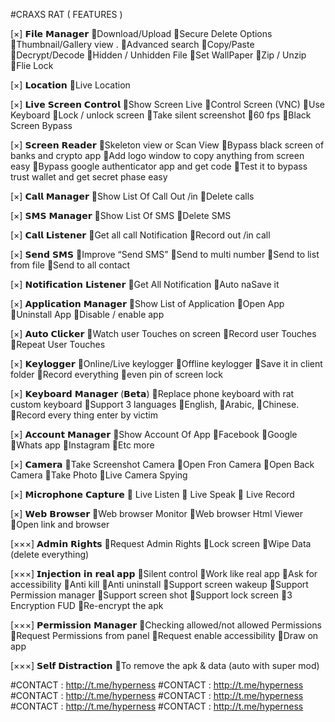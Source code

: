 #CRAXS RAT ( FEATURES )
 
[×]   𝗙𝗶𝗹𝗲 𝗠𝗮𝗻𝗮𝗴𝗲𝗿
    🔸Download/Upload
    🔸Secure Delete Options
    🔸Thumbnail/Gallery view
 .  🔸Advanced search
    🔸Copy/Paste
    🔸Decrypt/Decode
    🔸Hidden / Unhidden File
    🔸Set WallPaper
    🔸Zip / Unzip
    🔸Flie Lock

[×]   𝗟𝗼𝗰𝗮𝘁𝗶𝗼𝗻
    🔸Live Location

[×]   𝗟𝗶𝘃𝗲 𝗦𝗰𝗿𝗲𝗲𝗻 𝗖𝗼𝗻𝘁𝗿𝗼𝗹
    🔸Show Screen Live
    🔸Control Screen (VNC)
    🔸Use Keyboard
    🔸Lock / unlock screen
    🔸Take silent screenshot
    🔸60 fps
    🔸Black Screen Bypass

[×]   𝗦𝗰𝗿𝗲𝗲𝗻 𝗥𝗲𝗮𝗱𝗲𝗿
    🔸Skeleton view or Scan View
    🔸Bypass black screen of banks and crypto app 
    🔸Add logo window to copy anything from screen easy
    🔸Bypass google authenticator app and get code
    🔸Test it to bypass trust wallet and get secret phase easy

[×]   𝗖𝗮𝗹𝗹 𝗠𝗮𝗻𝗮𝗴𝗲𝗿
    🔸Show List Of Call Out /in
    🔸Delete calls

[×]   𝗦𝗠𝗦 𝗠𝗮𝗻𝗮𝗴𝗲𝗿
    🔸Show List Of SMS
    🔸Delete SMS

[×]   𝗖𝗮𝗹𝗹 𝗟𝗶𝘀𝘁𝗲𝗻𝗲𝗿
    🔸Get all call Notification
    🔸Record out /in call

[×]   𝗦𝗲𝗻𝗱 𝗦𝗠𝗦
    🔸Improve “Send SMS”
    🔸Send to multi number
    🔸Send to list from file
    🔸Send to all contact

[×]   𝗡𝗼𝘁𝗶𝗳𝗶𝗰𝗮𝘁𝗶𝗼𝗻 𝗟𝗶𝘀𝘁𝗲𝗻𝗲𝗿
    🔸Get All Notification
    🔸Auto naSave it

[×]   𝗔𝗽𝗽𝗹𝗶𝗰𝗮𝘁𝗶𝗼𝗻 𝗠𝗮𝗻𝗮𝗴𝗲𝗿
    🔸Show List of Application
    🔸Open App
    🔸Uninstall App
    🔸Disable / enable app

[×]   𝗔𝘂𝘁𝗼 𝗖𝗹𝗶𝗰𝗸𝗲𝗿
    🔸Watch user Touches on screen
    🔸Record user Touches
    🔸Repeat User Touches

[×]   𝗞𝗲𝘆𝗹𝗼𝗴𝗴𝗲𝗿
    🔸Online/Live keylogger
    🔸Offline keylogger
    🔸Save it in client folder
    🔸Record everything
    🔸even pin of screen lock

[×]   𝗞𝗲𝘆𝗯𝗼𝗮𝗿𝗱 𝗠𝗮𝗻𝗮𝗴𝗲𝗿 (𝗕𝗲𝘁𝗮)
    🔸Replace phone keyboard with rat custom keyboard
    🔸Support 3 languages
    🔺English,
    🔺Arabic,
    🔺Chinese.
    🔸Record every thing enter by victim

[×]   𝗔𝗰𝗰𝗼𝘂𝗻𝘁 𝗠𝗮𝗻𝗮𝗴𝗲𝗿
    🔸Show Account Of App
    🔺Facebook
    🔺Google
    🔺Whats app
    🔺Instagram
    🔺Etc more

[×]   𝗖𝗮𝗺𝗲𝗿𝗮
    🔸Take Screenshot Camera
    🔸Open Fron Camera
    🔸Open Back Camera
    🔸Take Photo
    🔸Live Camera Spying

[×]   𝗠𝗶𝗰𝗿𝗼𝗽𝗵𝗼𝗻𝗲 𝗖𝗮𝗽𝘁𝘂𝗿𝗲
    🔺 Live Listen
    🔺 Live Speak
    🔺 Live Record

[×]   𝗪𝗲𝗯 𝗕𝗿𝗼𝘄𝘀𝗲𝗿
    🔸Web browser Monitor
    🔸Web browser Html Viewer
    🔸Open link and browser

[×××] 𝗔𝗱𝗺𝗶𝗻 𝗥𝗶𝗴𝗵𝘁𝘀
    🔻Request Admin Rights
    🔻Lock screen
    🔻Wipe Data (delete everything)

[×××] 𝗜𝗻𝗷𝗲𝗰𝘁𝗶𝗼𝗻 𝗶𝗻 𝗿𝗲𝗮𝗹 𝗮𝗽𝗽
    🔻Silent control
    🔻Work like real app
    🔻Ask for accessibility
    🔻Anti kill
    🔻Anti uninstall
    🔻Support screen wakeup
    🔻Support Permission manager
    🔻Support screen shot
    🔻Support lock screen
    🔻3 Encryption FUD
    🔻Re-encrypt the apk

[×××] 𝗣𝗲𝗿𝗺𝗶𝘀𝘀𝗶𝗼𝗻 𝗠𝗮𝗻𝗮𝗴𝗲𝗿
    🔻Checking allowed/not allowed Permissions
    🔻Request Permissions from panel
    🔻Request enable accessibility
    🔻Draw on app 

[×××] 𝗦𝗲𝗹𝗳 𝗗𝗶𝘀𝘁𝗿𝗮𝗰𝘁𝗶𝗼𝗻
    🔻To remove the apk & data (auto with super mod)


#CONTACT : http://t.me/hyperness
#CONTACT : http://t.me/hyperness
#CONTACT : http://t.me/hyperness
#CONTACT : http://t.me/hyperness
#CONTACT : http://t.me/hyperness
#CONTACT : http://t.me/hyperness
